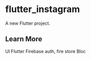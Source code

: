 # flutter_instagram

A new Flutter project.

## Learn More

UI Flutter
Firebase auth, fire store
Bloc
